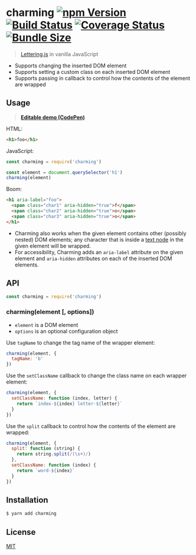 # charming [![npm Version](https://badgen.net/npm/v/charming)](https://www.npmjs.org/package/charming) [![Build Status](https://badgen.net/travis/yuanqing/charming?label=build)](https://travis-ci.org/yuanqing/charming) [![Coverage Status](https://badgen.net/coveralls/c/github/yuanqing/charming)](https://coveralls.io/r/yuanqing/charming) [![Bundle Size](https://badgen.net/bundlephobia/minzip/charming)](https://bundlephobia.com/result?p=charming)

> [Lettering.js](https://github.com/davatron5000/Lettering.js) in vanilla JavaScript

- Supports changing the inserted DOM element
- Supports setting a custom class on each inserted DOM element
- Supports passing in callback to control how the contents of the element are wrapped

## Usage

> [**Editable demo (CodePen)**](https://codepen.io/lyuanqing/pen/YeYdrm)

HTML:

```html
<h1>foo</h1>
```

JavaScript:

```js
const charming = require('charming')

const element = document.querySelector('h1')
charming(element)
```

Boom:

```html
<h1 aria-label="foo">
  <span class="char1" aria-hidden="true">f</span>
  <span class="char2" aria-hidden="true">o</span>
  <span class="char3" aria-hidden="true">o</span>
</h1>
```

- Charming also works when the given element contains other (possibly nested) DOM elements; any character that is inside a [text node](https://developer.mozilla.org/en-US/docs/Web/API/Text) in the given element will be wrapped.
- For accessibility, Charming adds an `aria-label` attribute on the given element and `aria-hidden` attributes on each of the inserted DOM elements.

## API

```js
const charming = require('charming')
```

### charming(element [, options])

- `element` is a DOM element
- `options` is an optional configuration object

Use `tagName` to change the tag name of the wrapper element:

```js
charming(element, {
  tagName: 'b'
})
```

Use the `setClassName` callback to change the class name on each wrapper element:

```js
charming(element, {
  setClassName: function (index, letter) {
    return `index-${index} letter-${letter}`
  }
})
```

Use the `split` callback to control how the contents of the element are wrapped:

```js
charming(element, {
  split: function (string) {
    return string.split(/(\s+)/)
  },
  setClassName: function (index) {
    return `word-${index}`
  }
})
```

## Installation

```sh
$ yarn add charming
```

## License

[MIT](LICENSE.md)
